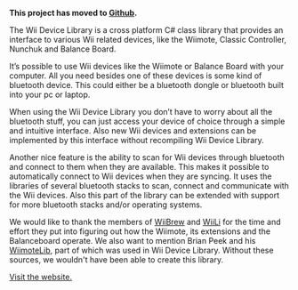 **This project has moved to [Github](http://github.com/FrozenCow/wiidevicelibrary).**

The Wii Device Library is a cross platform C# class library that provides an interface to various Wii related devices, like the Wiimote, Classic Controller, Nunchuk and Balance Board.

It’s possible to use Wii devices like the Wiimote or Balance Board with your computer. All you need besides one of these devices is some kind of bluetooth device. This could either be a bluetooth dongle or bluetooth built into your pc or laptop.

When using the Wii Device Library you don’t have to worry about all the bluetooth stuff, you can just access your device of choice through a simple and intuitive interface. Also new Wii devices and extensions can be implemented by this interface without recompiling Wii Device Library.

Another nice feature is the ability to scan for Wii devices through bluetooth and connect to them when they are available. This makes it possible to automatically connect to Wii devices when they are syncing. It uses the libraries of several bluetooth stacks to scan, connect and communicate with the Wii devices. Also this part of the library can be extended with support for more bluetooth stacks and/or operating systems.

We would like to thank the members of [WiiBrew](http://www.wiibrew.org/) and [WiiLi](http://www.wiili.org/) for the time and effort they put into figuring out how the Wiimote, its extensions and the Balanceboard operate. We also want to mention Brian Peek and his [WiimoteLib](http://www.wiimotelib.org/), part of which was used in Wii Device Library. Without these sources, we wouldn't have been able to create this library.

[Visit the website.](http://www.softwarebakery.com/)